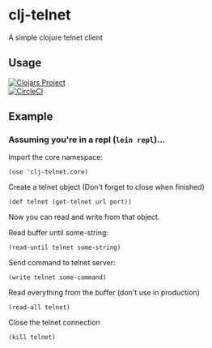 # clj-telnet

A simple clojure telnet client

## Usage
[![Clojars Project](https://img.shields.io/clojars/v/clj-telnet.svg)](https://clojars.org/clj-telnet)
<br>
[![CircleCI](https://circleci.com/gh/komcrad/clj-telnet/tree/master.svg?style=shield&circle-token=6b419fb5b3d199db9734c9820df8e9686d3bee4d)](https://circleci.com/gh/komcrad/clj-telnet/tree/master)

## Example
### Assuming you're in a repl (`lein repl`)...

Import the core namespace:

`(use 'clj-telnet.core)`

Create a telnet object (Don't forget to close when finished)

`(def telnet (get-telnet url port))`

Now you can read and write from that object.

Read buffer until some-string:

`(read-until telnet some-string)`

Send command to telnet server:

`(write telnet some-command)`

Read everything from the buffer (don't use in production)

`(read-all telnet)`

Close the telnet connection

`(kill telnet)`

